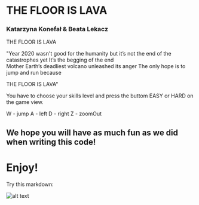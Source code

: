 
# THE FLOOR IS LAVA 

### Katarzyna Konefał & Beata Lekacz 

       
           
           
            
THE FLOOR IS LAVA
          
          
 "Year 2020 wasn't good for the humanity but it’s not the end of the catastrophes yet
 It’s the begging of the end        
 Mother Earth’s deadliest volcano unleashed its anger
 The only hope is to jump and run because 
 
 THE FLOOR IS LAVA"
 
 
 You have to choose your skills level and press the buttom EASY or HARD on the game view. 
 
W - jump
A - left
D - right
Z - zoomOut

## We hope you will have as much fun as we did when writing this code!
# Enjoy!


Try this markdown:

![alt text](https://cdn.lowgif.com/full/4703ecf3de8a6b7c-.gif)
 